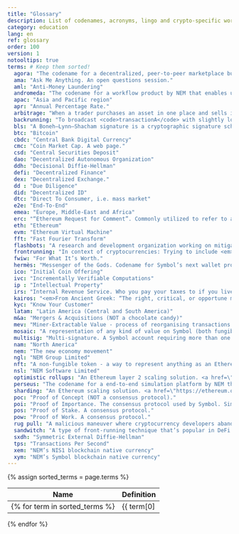 ```yaml
---
title: "Glossary"
description: List of codenames, acronyms, lingo and crypto-specific words not everyone is familiar with.
category: education
lang: en
ref: glossary
order: 100
version: 1
notooltips: true
terms: # Keep them sorted!
  agora: "The codename for a decentralized, peer-to-peer marketplace built on Symbol to enable the trading of mosaics."
  ama: "Ask Me Anything. An open questions session."
  aml: "Anti-Money Laundering"
  andromeda: "The codename for a workflow product by NEM that enables users to visually architect and deploy dApps."
  apac: "Asia and Pacific region"
  apr: "Annual Percentage Rate."
  arbitrage: "When a trader purchases an asset in one place and sells it in another place to profit from a deviation in natural prices between markets."
  backrunning: "To broadcast <code>transactionA</code> with slightly lower gas (or fees) than an already pending <code>transactionB</code> so that <code>transactionA</code> gets mined <em>right after</em> <code>transactionB</code> in the same block."
  bls: "A Boneh–Lynn–Shacham signature is a cryptographic signature scheme which allows a user to verify that a signer is authentic."
  btc: "Bitcoin"
  cbdc: "Central Bank Digital Currency"
  cmc: "Coin Market Cap. A web page."
  csd: "Central Securities Deposit"
  dao: "Decentralized Autonomous Organization"
  ddh: "Decisional Diffie-Hellman"
  defi: "Decentralized Finance"
  dex: "Decentralized Exchange."
  dd : "Due Diligence"
  did: "Decentralized ID"
  dtc: "Direct To Consumer, i.e. mass market"
  e2e: "End-To-End"
  emea: "Europe, Middle-East and Africa"
  erc: "“Ethereum Request for Comment”. Commonly utilized to refer to a token standard on the EVM (such as ERC-20, ERC-721, ERC-1155)."
  eth: "Ethereum"
  evm: "Ethereum Virtual Machine"
  fft: "Fast Fourier Transform"
  flashbots: "A research and development organization working on mitigating the negative effects of MEV extraction techniques."
  frontrunning: "In context of cryptocurrencies: Trying to include <em>your</em> transaction <em>in front of</em> some other transaction. This is more important in case of DeFi markets, where gains can be made from front-running."
  fwiw: "For What It’s Worth."
  hermès: "Messenger of the Gods. Codename for Symbol’s next wallet project."
  ico: "Initial Coin Offering"
  ivc: "Incrementally Verifiable Computations"
  ip : "Intellectual Property"
  irs: "Internal Revenue Service. Who you pay your taxes to if you live in the US."
  kairos: "<em>From Ancient Greek: “The right, critical, or opportune moment.”</em><br>The codename for a collectible card game, built on top of Symbol. <a href=\"https://nem-software.atlassian.net/wiki/spaces/CD/overview?homepageId=633766243\">Kairos</a>."
  kyc: "Know Your Customer"
  latam: "Latin America (Central and South America)"
  m&a: "Mergers & Acquisitions (NOT a chocolate candy)"
  mev: "Miner-Extractable Value - process of reorganising transactions inside a block by miners, to gain <em>something</em> (might be covered by secret contract)"
  mosaic: "A representation of any kind of value on Symbol (both fungible and non-fungible)."
  multisig: "Multi-signature. A Symbol account requiring more than one signature to operate."
  nam: "North America"
  nem: "The new economy movement"
  ngl: "NEM Group Limited"
  nft: "A non-fungible token - a way to represent anything as an Ethereum-based asset."
  nsl: "NEM Software Limited"
  optimistic rollups: "An Ethereum layer 2 scaling solution. <a href=\"https://medium.com/stakefish/optimistic-rollups-how-they-work-and-why-they-matter-3f677a504fcf\">Optimistic Rollups</a>."
  perseus: "The codename for a end-to-end simulation platform by NEM that allows backtesting of network upgrades. Will launch with Symbol support but other blockchains can be added."
  sharding: "An Ethereum scaling solution. <a href=\"https://ethereum.org/en/eth2/shard-chains/\">Sharding</a>."
  poc: "Proof of Concept (NOT a consensus protocol)."
  poi: "Proof of Importance. The consensus protocol used by Symbol. Similar to PoS but measuring an account’s activity besides its stake."
  pos: "Proof of Stake. A consensus protocol."
  pow: "Proof of Work. A consensus protocol."
  rug pull: "A malicious maneuver where cryptocurrency developers abandon a project and run off with the funds."
  sandwitch: "A type of front-running technique that’s popular in DeFi. To make a sandwich, you find a pending transaction in the network and then try to surround the network by placing one order <em>just</em> before the transaction (front-running) and one order just after it (back-running)."
  sxdh: "Symmetric External Diffie-Hellman"
  tps: "Transactions Per Second"
  xem: "NEM’s NIS1 blockchain native currency"
  xym: "NEM’s Symbol blockchain native currency"
---
```


{% assign sorted_terms = page.terms %}

| Name | Definition |
| ---- | ---------- |
{% for term in sorted_terms %}| {{ term[0] | upcase }} | {{ term[1] }} |
{% endfor %}

